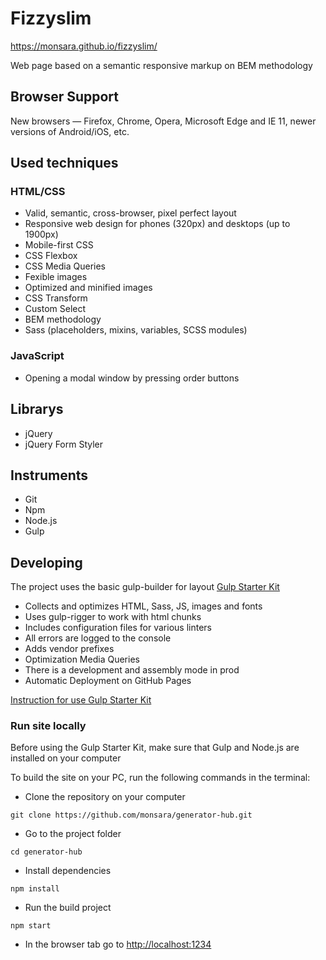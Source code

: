 # Fizzyslim

https://monsara.github.io/fizzyslim/

Web page based on a semantic responsive markup on BEM methodology

## Browser Support

New browsers — Firefox, Chrome, Opera, Microsoft Edge and IE 11, newer versions
of Android/iOS, etc.

## Used techniques

### HTML/CSS

- Valid, semantic, cross-browser, pixel perfect layout
- Responsive web design for phones (320px) and desktops (up to 1900px)
- Mobile-first CSS
- CSS Flexbox
- CSS Media Queries
- Fexible images
- Optimized and minified images
- CSS Transform
- Custom Select
- BEM methodology
- Sass (placeholders, mixins, variables, SCSS modules)

### JavaScript

- Opening a modal window by pressing order buttons

## Librarys

- jQuery
- jQuery Form Styler

## Instruments

- Git
- Npm
- Node.js
- Gulp

## Developing

The project uses the basic gulp-builder for layout
[Gulp Starter Kit](https://github.com/luxplanjay/gulp-starter-kit)

- Collects and optimizes HTML, Sass, JS, images and fonts
- Uses gulp-rigger to work with html chunks
- Includes configuration files for various linters
- All errors are logged to the console
- Adds vendor prefixes
- Optimization Media Queries
- There is a development and assembly mode in prod
- Automatic Deployment on GitHub Pages

[Instruction for use Gulp Starter Kit](https://github.com/luxplanjay/gulp-starter-kit)

### Run site locally

Before using the Gulp Starter Kit, make sure that Gulp and Node.js are installed
on your computer

To build the site on your PC, run the following commands in the terminal:

- Clone the repository on your computer

```shell
git clone https://github.com/monsara/generator-hub.git
```

- Go to the project folder

```shell
cd generator-hub
```

- Install dependencies

```shell
npm install
```

- Run the build project

```shell
npm start
```

- In the browser tab go to [http://localhost:1234](http://localhost:1234)

